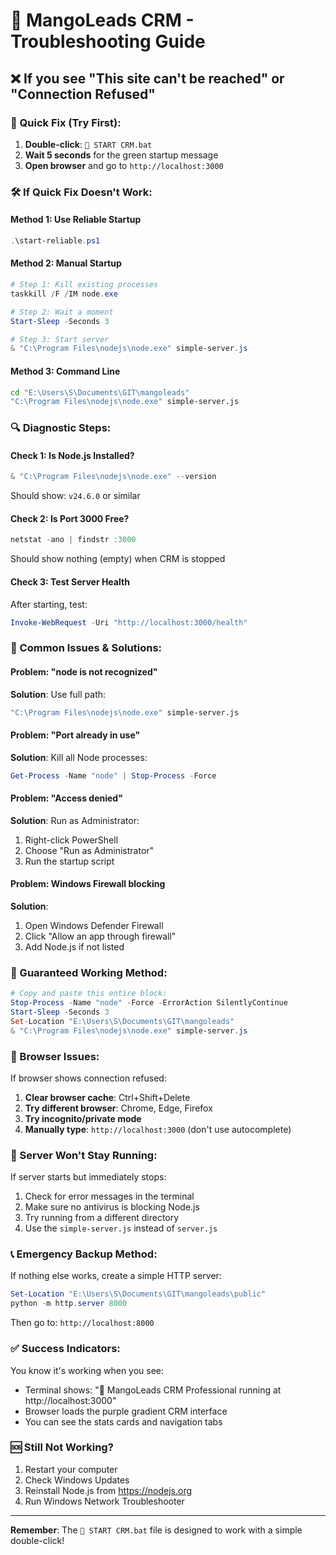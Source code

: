 # 🚨 MangoLeads CRM - Troubleshooting Guide

## ❌ If you see "This site can't be reached" or "Connection Refused"

### 🔧 Quick Fix (Try First):
1. **Double-click**: `🥭 START CRM.bat` 
2. **Wait 5 seconds** for the green startup message
3. **Open browser** and go to `http://localhost:3000`

### 🛠️ If Quick Fix Doesn't Work:

#### Method 1: Use Reliable Startup
```powershell
.\start-reliable.ps1
```

#### Method 2: Manual Startup
```powershell
# Step 1: Kill existing processes
taskkill /F /IM node.exe

# Step 2: Wait a moment
Start-Sleep -Seconds 3

# Step 3: Start server
& "C:\Program Files\nodejs\node.exe" simple-server.js
```

#### Method 3: Command Line
```cmd
cd "E:\Users\S\Documents\GIT\mangoleads"
"C:\Program Files\nodejs\node.exe" simple-server.js
```

### 🔍 Diagnostic Steps:

#### Check 1: Is Node.js Installed?
```powershell
& "C:\Program Files\nodejs\node.exe" --version
```
Should show: `v24.6.0` or similar

#### Check 2: Is Port 3000 Free?
```powershell
netstat -ano | findstr :3000
```
Should show nothing (empty) when CRM is stopped

#### Check 3: Test Server Health
After starting, test:
```powershell
Invoke-WebRequest -Uri "http://localhost:3000/health"
```

### 🚨 Common Issues & Solutions:

#### Problem: "node is not recognized"
**Solution**: Use full path:
```cmd
"C:\Program Files\nodejs\node.exe" simple-server.js
```

#### Problem: "Port already in use"
**Solution**: Kill all Node processes:
```powershell
Get-Process -Name "node" | Stop-Process -Force
```

#### Problem: "Access denied"
**Solution**: Run as Administrator:
1. Right-click PowerShell
2. Choose "Run as Administrator"
3. Run the startup script

#### Problem: Windows Firewall blocking
**Solution**: 
1. Open Windows Defender Firewall
2. Click "Allow an app through firewall"
3. Add Node.js if not listed

### 🎯 Guaranteed Working Method:

```powershell
# Copy and paste this entire block:
Stop-Process -Name "node" -Force -ErrorAction SilentlyContinue
Start-Sleep -Seconds 3
Set-Location "E:\Users\S\Documents\GIT\mangoleads"
& "C:\Program Files\nodejs\node.exe" simple-server.js
```

### 📱 Browser Issues:

If browser shows connection refused:
1. **Clear browser cache**: Ctrl+Shift+Delete
2. **Try different browser**: Chrome, Edge, Firefox
3. **Try incognito/private mode**
4. **Manually type**: `http://localhost:3000` (don't use autocomplete)

### 🔄 Server Won't Stay Running:

If server starts but immediately stops:
1. Check for error messages in the terminal
2. Make sure no antivirus is blocking Node.js
3. Try running from a different directory
4. Use the `simple-server.js` instead of `server.js`

### 📞 Emergency Backup Method:

If nothing else works, create a simple HTTP server:
```powershell
Set-Location "E:\Users\S\Documents\GIT\mangoleads\public"
python -m http.server 8000
```
Then go to: `http://localhost:8000`

### ✅ Success Indicators:

You know it's working when you see:
- Terminal shows: "🥭 MangoLeads CRM Professional running at http://localhost:3000"
- Browser loads the purple gradient CRM interface
- You can see the stats cards and navigation tabs

### 🆘 Still Not Working?

1. Restart your computer
2. Check Windows Updates
3. Reinstall Node.js from https://nodejs.org
4. Run Windows Network Troubleshooter

---

**Remember**: The `🥭 START CRM.bat` file is designed to work with a simple double-click!
